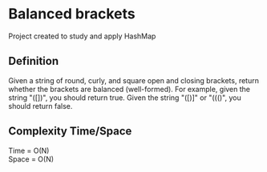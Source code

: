 # Balanced brackets
Project created to study and apply HashMap

## Definition
Given a string of round, curly, and square open and closing brackets, return whether the brackets are balanced (well-formed).
For example, given the string "([])[]({})", you should return true.
Given the string "([)]" or "((()", you should return false.

## Complexity Time/Space
Time = O(N)  
Space = O(N)
